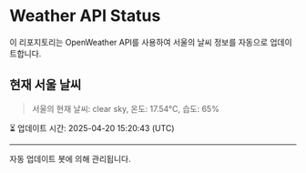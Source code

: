 
# Weather API Status

이 리포지토리는 OpenWeather API를 사용하여 서울의 날씨 정보를 자동으로 업데이트합니다.

## 현재 서울 날씨
> 서울의 현재 날씨: clear sky, 온도: 17.54°C, 습도: 65%

⏳ 업데이트 시간: 2025-04-20 15:20:43 (UTC)

---
자동 업데이트 봇에 의해 관리됩니다.

